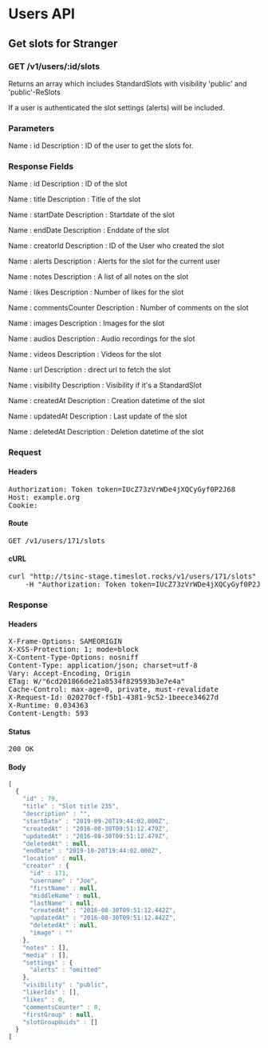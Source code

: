 # Users API

## Get slots for Stranger

### GET /v1/users/:id/slots

Returns an array which includes StandardSlots with visibility &#39;public&#39; and &#39;public&#39;-ReSlots

If a user is authenticated the slot settings (alerts) will be included.

### Parameters

Name : id
Description : ID of the user to get the slots for.


### Response Fields

Name : id
Description : ID of the slot

Name : title
Description : Title of the slot

Name : startDate
Description : Startdate of the slot

Name : endDate
Description : Enddate of the slot

Name : creatorId
Description : ID of the User who created the slot

Name : alerts
Description : Alerts for the slot for the current user

Name : notes
Description : A list of all notes on the slot

Name : likes
Description : Number of likes for the slot

Name : commentsCounter
Description : Number of comments on the slot

Name : images
Description : Images for the slot

Name : audios
Description : Audio recordings for the slot

Name : videos
Description : Videos for the slot

Name : url
Description : direct url to fetch the slot

Name : visibility
Description : Visibility if it&#39;s a StandardSlot

Name : createdAt
Description : Creation datetime of the slot

Name : updatedAt
Description : Last update of the slot

Name : deletedAt
Description : Deletion datetime of the slot

### Request

#### Headers

<pre>Authorization: Token token=IUcZ73zVrWDe4jXQCyGyf0P2J68
Host: example.org
Cookie: </pre>

#### Route

<pre>GET /v1/users/171/slots</pre>

#### cURL

<pre class="request">curl &quot;http://tsinc-stage.timeslot.rocks/v1/users/171/slots&quot; -X GET \
	-H &quot;Authorization: Token token=IUcZ73zVrWDe4jXQCyGyf0P2J68&quot;</pre>

### Response

#### Headers

<pre>X-Frame-Options: SAMEORIGIN
X-XSS-Protection: 1; mode=block
X-Content-Type-Options: nosniff
Content-Type: application/json; charset=utf-8
Vary: Accept-Encoding, Origin
ETag: W/&quot;6cd201866de21a8534f829593b3e7e4a&quot;
Cache-Control: max-age=0, private, must-revalidate
X-Request-Id: 020270cf-f5b1-4381-9c52-1beece34627d
X-Runtime: 0.034363
Content-Length: 593</pre>

#### Status

<pre>200 OK</pre>

#### Body

```javascript
[
  {
    "id" : 79,
    "title" : "Slot title 235",
    "description" : "",
    "startDate" : "2019-09-20T19:44:02.000Z",
    "createdAt" : "2016-08-30T09:51:12.479Z",
    "updatedAt" : "2016-08-30T09:51:12.479Z",
    "deletedAt" : null,
    "endDate" : "2019-10-20T19:44:02.000Z",
    "location" : null,
    "creator" : {
      "id" : 171,
      "username" : "Joe",
      "firstName" : null,
      "middleName" : null,
      "lastName" : null,
      "createdAt" : "2016-08-30T09:51:12.442Z",
      "updatedAt" : "2016-08-30T09:51:12.442Z",
      "deletedAt" : null,
      "image" : ""
    },
    "notes" : [],
    "media" : [],
    "settings" : {
      "alerts" : "omitted"
    },
    "visibility" : "public",
    "likerIds" : [],
    "likes" : 0,
    "commentsCounter" : 0,
    "firstGroup" : null,
    "slotGroupUuids" : []
  }
]
```
